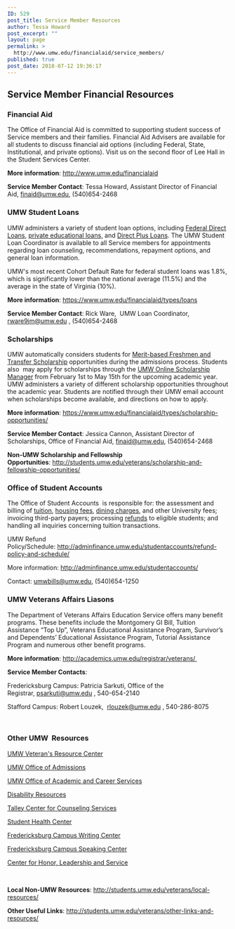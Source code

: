 ```yaml
---
ID: 529
post_title: Service Member Resources
author: Tessa Howard
post_excerpt: ""
layout: page
permalink: >
  http://www.umw.edu/financialaid/service_members/
published: true
post_date: 2018-07-12 19:36:17
---
```

<h2>Service Member Financial Resources</h2>
<h3>Financial Aid</h3>
The Office of Financial Aid is committed to supporting student success of Service members and their families. Financial Aid Advisers are available for all students to discuss financial aid options (including Federal, State, Institutional, and private options). Visit us on the second floor of Lee Hall in the Student Services Center.

<strong>More information</strong>: <a href="http://www.umw.edu/financialaid">http://www.umw.edu/financialaid</a>

<strong>Service Member Contact</strong>: Tessa Howard, Assistant Director of Financial Aid, finaid@umw.edu, (540)654-2468
<h3></h3>
<h3>UMW Student Loans</h3>
UMW administers a variety of student loan options, including <a href="http://www.umw.edu/financialaid/types/loans/student-loans/">Federal Direct Loans</a>, <a href="http://www.umw.edu/financialaid/types/loans/private/">private educational loans,</a> and <a href="http://www.umw.edu/financialaid/types/loans/plus-loan/">Direct Plus Loans</a>. The UMW Student Loan Coordinator is available to all Service members for appointments regarding loan counseling, recommendations, repayment options, and general loan information.

UMW's most recent Cohort Default Rate for federal student loans was 1.8%, which is significantly lower than the national average (11.5%) and the average in the state of Virginia (10%).

<strong>More information</strong>: <a href="https://www.umw.edu/financialaid/types/loans">https://www.umw.edu/financialaid/types/loans</a>

<strong>Service Member Contact</strong>: Rick Ware,  UMW Loan Coordinator, rware9jm@umw.edu , (540)654-2468
<h3></h3>
<h3>Scholarships</h3>
UMW automatically considers students for <a href="http://www.umw.edu/admissions/undergraduate/checklist/firstyear-scholarships/">Merit-based Freshmen and Transfer Scholarship</a> opportunities during the admissions process. Students also  may apply for scholarships through the <a href="https://umw.scholarships.ngwebsolutions.com/CMXAdmin/Cmx_Content.aspx?cpId=886">UMW Online Scholarship Manager</a> from February 1st to May 15th for the upcoming academic year. UMW administers a variety of different scholarship opportunities throughout the academic year. Students are notified through their UMW email account when scholarships become available, and directions on how to apply.

<strong>More information</strong>: <a href="https://www.umw.edu/financialaid/types/scholarship-opportunities/">https://www.umw.edu/financialaid/types/scholarship-opportunities/</a>

<strong>Service Member Contact</strong>: Jessica Cannon, Assistant Director of Scholarships, Office of Financial Aid, finaid@umw.edu, (540)654-2468

<strong>Non-UMW Scholarship and Fellowship Opportunities</strong>: <a href="http://students.umw.edu/veterans/scholarship-and-fellowship-opportunities/">http://students.umw.edu/veterans/scholarship-and-fellowship-opportunities/</a>
<h3></h3>
<h3>Office of Student Accounts</h3>
The Office of Student Accounts  is responsible for: the assessment and billing of <a href="http://adminfinance.umw.edu/studentaccounts/tuition-and-fees/">tuition</a>, <a href="http://adminfinance.umw.edu/studentaccounts/room-and-board/upcoming-room-rates-2018-19/">housing fees</a>, <a href="http://adminfinance.umw.edu/studentaccounts/room-and-board/dining-rates-2018-19/">dining charges</a>, and other University fees; invoicing third-party payers; processing <a href="http://adminfinance.umw.edu/studentaccounts/refund-policy-and-schedule/">refunds</a> to eligible students; and handling all inquiries concerning tuition transactions.

UMW Refund Policy/Schedule: <a href="http://adminfinance.umw.edu/studentaccounts/refund-policy-and-schedule/">http://adminfinance.umw.edu/studentaccounts/refund-policy-and-schedule/</a>

More information: http://adminfinance.umw.edu/studentaccounts/

Contact: umwbills@umw.edu, (540)654-1250
<h3></h3>
<h3>UMW Veterans Affairs Liasons</h3>
The Department of Veterans Affairs Education Service offers many benefit programs. These benefits include the Montgomery GI Bill, Tuition Assistance “Top Up”, Veterans Educational Assistance Program, Survivor’s and Dependents’ Educational Assistance Program, Tutorial Assistance Program and numerous other benefit programs.

<strong>More information</strong>: <a href="http://academics.umw.edu/registrar/veterans/">http://academics.umw.edu/registrar/veterans/ </a>

<strong>Service Member Contacts</strong>:

Fredericksburg Campus: Patricia Sarkuti, Office of the Registrar, <a href="mailto:psarkuti@umw.edu">psarkuti@umw.edu , </a>540-654-2140

Stafford Campus: Robert Louzek,  <a href="mailto:rlouzek@umw.edu">rlouzek@umw.edu</a> , 540-286-8075

&nbsp;
<h3>Other UMW  Resources</h3>
<a href="http://students.umw.edu/veterans/veterans-resource-center/">UMW Veteran's Resource Center</a>

<a href="http://www.umw.edu/admissions/">UMW Office of Admissions</a>

<a href="http://academics.umw.edu/academicservices/">UMW Office of Academic and Career Services</a>

<a href="http://academics.umw.edu/disability/how-to-register/documentation-guidelines/learning-disabilities/">Disability Resources</a>

<a href="http://students.umw.edu/counseling/">Talley Center for Counseling Services</a>

<a href="http://students.umw.edu/healthcenter/">Student Health Center</a>

<a href="http://academics.umw.edu/writing-fredericksburg/about-the-writing-center/">Fredericksburg Campus Writing Center</a>

<a href="http://academics.umw.edu/speaking/speaking-center/">Fredericksburg Campus Speaking Center</a>

<a href="http://students.umw.edu/veterans/university-resources/The%20Center%20for%20Honor,%20Leadership,%20and%20Service%20is%20located%20on%20the%20lower%20level%20of%20Seacobeck%20Hall.%20We%20encourage%20you%20to%20come%20by%20the%20Center%20to%20learn%20more%20about%20our%20programs%20and%20services.%20You%20can%20also%20reach%20us%20by%20phone%20at%20540-654-2272%20or%20by%20email%20at%20chls@umw.edu.">Center for Honor, Leadership and Service</a>

&nbsp;

<strong>Local Non-UMW Resources</strong>: <a href="http://students.umw.edu/veterans/local-resources/">http://students.umw.edu/veterans/local-resources/</a>

<strong>Other Useful Links</strong>: <a href="http://students.umw.edu/veterans/other-links-and-resources/">http://students.umw.edu/veterans/other-links-and-resources/</a>
